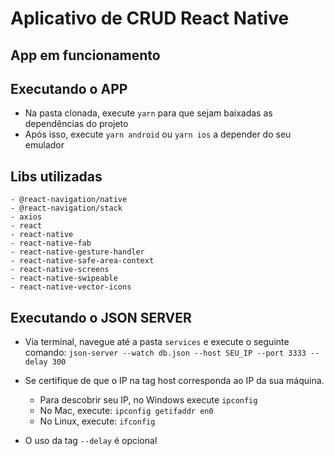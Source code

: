 # Aplicativo de CRUD React Native

## App em funcionamento

## Executando o APP

- Na pasta clonada, execute `yarn` para que sejam baixadas as dependências do projeto
- Após isso, execute `yarn android` ou `yarn ios` a depender do seu emulador

## Libs utilizadas

    - @react-navigation/native
    - @react-navigation/stack
    - axios
    - react
    - react-native
    - react-native-fab
    - react-native-gesture-handler
    - react-native-safe-area-context
    - react-native-screens
    - react-native-swipeable
    - react-native-vector-icons

## Executando o JSON SERVER

- Via terminal, navegue até a pasta `services` e execute o seguinte comando:
  `json-server --watch db.json --host SEU_IP --port 3333 --delay 300`

- Se certifique de que o IP na tag host corresponda ao IP da sua máquina.
  - Para descobrir seu IP, no Windows execute `ipconfig`
  - No Mac, execute: `ipconfig getifaddr en0`
  - No Linux, execute: `ifconfig`
- O uso da tag `--delay` é opcional
